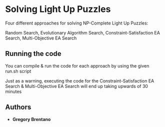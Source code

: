 # Solving Light Up Puzzles

Four different approaches for solving NP-Complete Light Up Puzzles:

Random Search, Evolutionary Algorithm Search, Constraint-Satisfaction EA Search, Multi-Objective EA Search

## Running the code

You can compile & run the code for each approach by using the given run.sh script

Just as a warning, executing the code for the Constraint-Satisfaction EA Search & Multi-Objective EA Search will end up taking upwards of 30 minutes

## Authors

* **Gregory Brentano**

